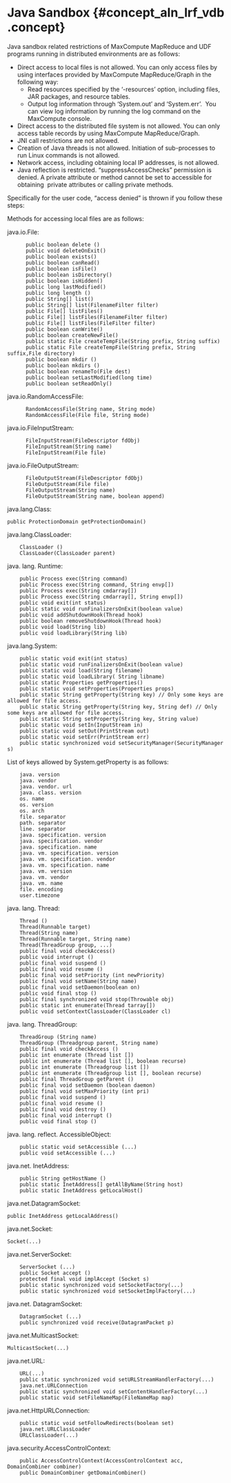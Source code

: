 # Java Sandbox {#concept_aln_lrf_vdb .concept}

Java sandbox related restrictions of MaxCompute MapReduce and UDF programs running in distributed environments are as follows:

-   Direct access to local files is not allowed. You can only access files by using interfaces provided by MaxCompute MapReduce/Graph in the following way:
    -   Read resources specified by the ‘-resources’ option, including files, JAR packages, and resource tables.
    -   Output log information through ‘System.out’ and ‘System.err’.  You can view log information by running the log command on the MaxCompute console.
-   Direct access to the distributed file system is not allowed. You can only access table records by using MaxCompute MapReduce/Graph.
-   JNI call restrictions are not allowed.
-   Creation of Java threads is not allowed. Initiation of sub-processes to run Linux commands is not allowed.
-   Network access, including obtaining local IP addresses, is not allowed.
-   Java reflection is restricted. “suppressAccessChecks” permission is denied. A private attribute or method cannot be set to accessible for obtaining  private attributes or calling private methods.

Specifically for the user code, “access denied” is thrown if you follow these steps:

Methods for accessing local files are as follows:

java.io.File:

```
      public boolean delete ()
      public void deleteOnExit()
      public boolean exists()
      public boolean canRead()
      public boolean isFile()
      public boolean isDirectory()
      public boolean isHidden()
      public long lastModified()
      public long length ()
      public String[] list()
      public String[] list(FilenameFilter filter)
      public File[] listFiles()
      public File[] listFiles(FilenameFilter filter)
      public File[] listFiles(FileFilter filter)
      public boolean canWrite()
      public boolean createNewFile()
      public static File createTempFile(String prefix, String suffix)
      public static File createTempFile(String prefix, String suffix,File directory)
      public boolean mkdir ()
      public boolean mkdirs ()
      public boolean renameTo(File dest)
      public boolean setLastModified(long time)
      public boolean setReadOnly()
```

java.io.RandomAccessFile:

```
      RandomAccessFile(String name, String mode)
      RandomAccessFile(File file, String mode)
```

java.io.FileInputStream:

```
      FileInputStream(FileDescriptor fdObj)
      FileInputStream(String name)
      FileInputStream(File file)
```

java.io.FileOutputStream:

```
      FileOutputStream(FileDescriptor fdObj)
      FileOutputStream(File file)
      FileOutputStream(String name)
      FileOutputStream(String name, boolean append)
```

java.lang.Class:

```
public ProtectionDomain getProtectionDomain()
```

java.lang.ClassLoader:

```
    ClassLoader ()
    ClassLoader(ClassLoader parent)
```

java. lang. Runtime:

```
    public Process exec(String command)
    public Process exec(String command, String envp[])
    public Process exec(String cmdarray[])
    public Process exec(String cmdarray[], String envp[])
    public void exit(int status)
    public static void runFinalizersOnExit(boolean value)
    public void addShutdownHook(Thread hook)
    public boolean removeShutdownHook(Thread hook)
    public void load(String lib)
    public void loadLibrary(String lib)
```

java.lang.System:

```
    public static void exit(int status)
    public static void runFinalizersOnExit(boolean value)
    public static void load(String filename)
    public static void loadLibrary( String libname)
    public static Properties getProperties()
    public static void setProperties(Properties props)
    public static String getProperty(String key) // Only some keys are allowed for file access.
    public static String getProperty(String key, String def) // Only some keys are allowed for file access.
    public static String setProperty(String key, String value)
    public static void setIn(InputStream in)
    public static void setOut(PrintStream out)
    public static void setErr(PrintStream err)
    public static synchronized void setSecurityManager(SecurityManager s)
```

List of keys allowed by System.getProperty is as follows:

```
    java. version
    java. vendor
    java. vendor. url
    java. class. version
    os. name
    os. version
    os. arch
    file. separator
    path. separator
    line. separator
    java. specification. version
    java. specification. vendor
    java. specification. name
    java. vm. specification. version
    java. vm. specification. vendor
    java. vm. specification. name
    java. vm. version
    java. vm. vendor
    java. vm. name
    file. encoding
    user.timezone
```

java. lang. Thread:

```
    Thread ()
    Thread(Runnable target)
    Thread(String name)
    Thread(Runnable target, String name)
    Thread(ThreadGroup group, ...)
    public final void checkAccess()
    public void interrupt ()
    public final void suspend ()
    public final void resume ()
    public final void setPriority (int newPriority)
    public final void setName(String name)
    public final void setDaemon(boolean on)
    public void final stop ()
    public final synchronized void stop(Throwable obj)
    public static int enumerate(Thread tarray[])
    public void setContextClassLoader(ClassLoader cl)
```

java. lang. ThreadGroup:

```
    ThreadGroup (String name)
    ThreadGroup (Threadgroup parent, String name)
    public final void checkAccess ()
    public int enumerate (Thread list [])
    public int enumerate (Thread list [], boolean recurse)
    public int enumerate (Threadgroup list [])
    public int enumerate (Threadgroup list [], boolean recurse)
    public final ThreadGroup getParent ()
    public final void setDaemon (boolean daemon)
    public final void setMaxPriority (int pri)
    public final void suspend ()
    public final void resume ()
    public final void destroy ()
    public final void interrupt ()
    public void final stop ()
```

java. lang. reflect. AccessibleObject:

```
    public static void setAccessible (...)
    public void setAccessible (...)
```

java.net. InetAddress:

```
    public String getHostName ()
    public static InetAddress[] getAllByName(String host)
    public static InetAddress getLocalHost()
```

java.net.DatagramSocket:

```
public InetAddress getLocalAddress()
```

java.net.Socket:

```
Socket(...)
```

java.net.ServerSocket:

```
    ServerSocket (...)
    public Socket accept ()
    protected final void implAccept (Socket s)
    public static synchronized void setSocketFactory(...)
    public static synchronized void setSocketImplFactory(...)
```

java.net. DatagramSocket:

```
    DatagramSocket (...)
    public synchronized void receive(DatagramPacket p)
```

java.net.MulticastSocket:

```
MulticastSocket(...)
```

java.net.URL:

```
    URL(...)
    public static synchronized void setURLStreamHandlerFactory(...)
    java.net.URLConnection
    public static synchronized void setContentHandlerFactory(...)
    public static void setFileNameMap(FileNameMap map)
```

java.net.HttpURLConnection:

```
    public static void setFollowRedirects(boolean set)
    java.net.URLClassLoader
    URLClassLoader(...)
```

java.security.AccessControlContext:

```
    public AccessControlContext(AccessControlContext acc, DomainCombiner combiner)
    public DomainCombiner getDomainCombiner()
```

